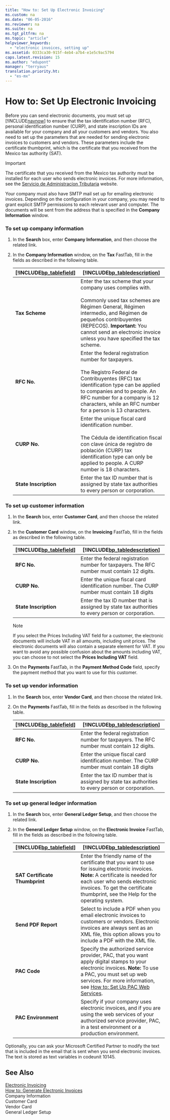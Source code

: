 ```yaml
---
title: "How to: Set Up Electronic Invoicing"
ms.custom: na
ms.date: "06-05-2016"
ms.reviewer: na
ms.suite: na
ms.tgt_pltfrm: na
ms.topic: "article"
helpviewer_keywords: 
  - "electronic invoices, setting up"
ms.assetid: 0333ca30-915f-4eb4-a7b4-e1e5c9ac5794
caps.latest.revision: 15
ms.author: "edupont"
manager: "terryaus"
translation.priority.ht: 
  - "es-mx"
---
```

# How to: Set Up Electronic Invoicing
Before you can send electronic documents, you must set up [!INCLUDE[navnow](../../ApplicationDesign/includes/navnow_md.md)] to ensure that the tax identification number \(RFC\), personal identification number \(CURP\), and state inscription IDs are available for your company and all your customers and vendors. You also need to set up the parameters that are needed for sending electronic invoices to customers and vendors. These parameters include the certificate thumbprint, which is the certificate that you received from the Mexico tax authority \(SAT\).  
  
> [!IMPORTANT]  
>  The certificate that you received from the Mexico tax authority must be installed for each user who sends electronic invoices. For more information, see the [Servicio de Administracíon Tributaria](http://go.microsoft.com/fwlink/?LinkId=242772) website.  
>   
>  Your company must also have SMTP mail set up for emailing electronic invoices. Depending on the configuration in your company, you may need to grant explicit SMTP permissions to each relevant user and computer. The documents will be sent from the address that is specified in the **Company Information** window.  
  
### To set up company information  
  
1.  In the **Search** box, enter **Company Information**, and then choose the related link.  
  
2.  In the **Company Information** window, on the **Tax** FastTab, fill in the fields as described in the following table.  
  
    |[!INCLUDE[bp_tablefield](../../ApplicationDesign/includes/bp_tablefield_md.md)]|[!INCLUDE[bp_tabledescription](../../ApplicationDesign/includes/bp_tabledescription_md.md)]|  
    |---------------------------------|---------------------------------------|  
    |**Tax Scheme**|Enter the tax scheme that your company uses complies with.<br /><br /> Commonly used tax schemes are Régimen General, Régimen intermedio, and Régimen de pequeños contribuyentes \(REPECOS\). **Important:**  You cannot send an electronic invoice unless you have specified the tax scheme.|  
    |**RFC No.**|Enter the federal registration number for taxpayers.<br /><br /> The Registro Federal de Contribuyentes \(RFC\) tax identification type can be applied to companies and to people. An RFC number for a company is 12 characters, while an RFC number for a person is 13 characters.|  
    |**CURP No.**|Enter the unique fiscal card identification number.<br /><br /> The Cédula de identification fiscal con clave única de registro de población \(CURP\) tax identification type can only be applied to people. A CURP number is 18 characters.|  
    |**State Inscription**|Enter the tax ID number that is assigned by state tax authorities to every person or corporation.|  
  
### To set up customer information  
  
1.  In the **Search** box, enter **Customer Card**, and then choose the related link.  
  
2.  In the **Customer Card** window, on the **Invoicing** FastTab, fill in the fields as described in the following table.  
  
    |[!INCLUDE[bp_tablefield](../../ApplicationDesign/includes/bp_tablefield_md.md)]|[!INCLUDE[bp_tabledescription](../../ApplicationDesign/includes/bp_tabledescription_md.md)]|  
    |---------------------------------|---------------------------------------|  
    |**RFC No.**|Enter the federal registration number for taxpayers. The RFC number must contain 12 digits.|  
    |**CURP No.**|Enter the unique fiscal card identification number. The CURP number must contain 18 digits|  
    |**State Inscription**|Enter the tax ID number that is assigned by state tax authorities to every person or corporation.|  
  
    > [!NOTE]  
    >  If you select the Prices Including VAT field for a customer, the electronic documents will include VAT in all amounts, including unit prices. The electronic documents will also contain a separate element for VAT. If you want to avoid any possible confusion about the amounts including VAT, you can choose to not select the **Prices Including VAT** field.  
  
3.  On the **Payments** FastTab, in the **Payment Method Code** field, specify the payment method that you want to use for this customer.  
  
### To set up vendor information  
  
1.  In the **Search** box, enter **Vendor Card**, and then choose the related link.  
  
2.  On the **Payments** FastTab, fill in the fields as described in the following table.  
  
    |[!INCLUDE[bp_tablefield](../../ApplicationDesign/includes/bp_tablefield_md.md)]|[!INCLUDE[bp_tabledescription](../../ApplicationDesign/includes/bp_tabledescription_md.md)]|  
    |---------------------------------|---------------------------------------|  
    |**RFC No.**|Enter the federal registration number for taxpayers. The RFC number must contain 12 digits.|  
    |**CURP No.**|Enter the unique fiscal card identification number. The CURP number must contain 18 digits|  
    |**State Inscription**|Enter the tax ID number that is assigned by state tax authorities to every person or corporation.|  
  
### To set up general ledger information  
  
1.  In the **Search** box, enter **General Ledger Setup**, and then choose the related link.  
  
2.  In the **General Ledger Setup** window, on the **Electronic Invoice**  FastTab, fill in the fields as described in the following table.  
  
    |[!INCLUDE[bp_tablefield](../../ApplicationDesign/includes/bp_tablefield_md.md)]|[!INCLUDE[bp_tabledescription](../../ApplicationDesign/includes/bp_tabledescription_md.md)]|  
    |---------------------------------|---------------------------------------|  
    |**SAT Certificate Thumbprint**|Enter the friendly name of the certificate that you want to use for issuing electronic invoices. **Note:**  A certificate is needed for each user who sends electronic invoices. To get the certificate thumbprint, see the Help for the operating system.|  
    |**Send PDF Report**|Select to include a PDF when you email electronic invoices to customers or vendors. Electronic invoices are always sent as an XML file, this option allows you to include a PDF with the XML file.|  
    |**PAC Code**|Specify the authorized service provider, PAC, that you want apply digital stamps to your electronic invoices. **Note:**  To use a PAC, you must set up web services. For more information, see [How to: Set Up PAC Web Services](../../LocalFunctionalityForMicrosoftDynamicsNav2016/Mexico/how-to-set-up-pac-web-services.md).|  
    |**PAC Environment**|Specify if your company uses electronic invoices, and if you are using the web services of your authorized service provider, PAC, in a test environment or a production environment.|  
  
 Optionally, you can ask your Microsoft Certified Partner to modify the text that is included in the email that is sent when you send electronic invoices. The text is stored as text variables in codeunit 10145.  
  
## See Also  
 [Electronic Invoicing](../../LocalFunctionalityForMicrosoftDynamicsNav2016/Mexico/electronic-invoicing.md)   
 [How to: Generate Electronic Invoices](../../LocalFunctionalityForMicrosoftDynamicsNav2016/Mexico/how-to-generate-electronic-invoices.md)   
 Company Information   
 Customer Card   
 Vendor Card   
 General Ledger Setup